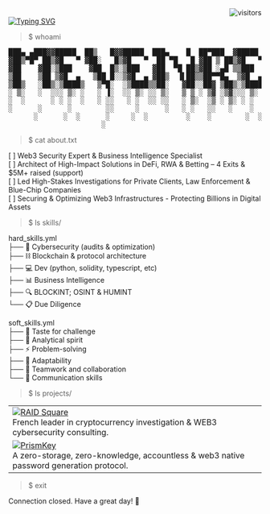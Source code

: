 <div align="right">
    <img src="https://visitor-badge.laobi.icu/badge?page_id=samewinter.samewinter" alt="visitors"/>
</div>

<div align="left">
  <a href="https://git.io/typing-svg">
    <img src="https://readme-typing-svg.demolab.com?font=Fira+Code&duration=3000&pause=1000&color=FFFFFF&left=true&vCenter=true&width=435&lines=Starting+terminal+session...;Loading+profile...;Access+granted." alt="Typing SVG" />
  </a>
</div>

> $ whoami

<pre style="user-select: none;">
███▄ ▄███▓▓█████  ██▒   █▓▓█████  ███▄    █  ██▀███  ▓█████  ██ ▄█▀▄▄▄█████▓
▓██▒▀█▀ ██▒▓█   ▀ ▓██░   █▒▓█   ▀  ██ ▀█   █ ▓██ ▒ ██▒▓█   ▀  ██▄█▒ ▓  ██▒ ▓▒
▓██    ▓██░▒███    ▓██  █▒░▒███   ▓██  ▀█ ██▒▓██ ░▄█ ▒▒███   ▓███▄░ ▒ ▓██░ ▒░
▒██    ▒██ ▒▓█  ▄   ▒██ █░░▒▓█  ▄ ▓██▒  ▐▌██▒▒██▀▀█▄  ▒▓█  ▄ ▓██ █▄ ░ ▓██▓ ░
▒██▒   ░██▒░▒████▒   ▒▀█░  ░▒████▒▒██░   ▓██░░██▓ ▒██▒░▒████▒▒██▒ █▄  ▒██▒ ░
░ ▒░   ░  ░░░ ▒░ ░   ░ ▐░  ░░ ▒░ ░░ ▒░   ▒ ▒ ░ ▒▓ ░▒▓░░░ ▒░ ░▒ ▒▒ ▓▒  ▒ ░░
░  ░      ░ ░ ░  ░   ░ ░░   ░ ░  ░░ ░░   ░ ▒░  ░▒ ░ ▒░ ░ ░  ░░ ░▒ ▒░    ░
░      ░      ░        ░░     ░      ░   ░ ░   ░░   ░    ░   ░ ░░ ░   ░
      ░      ░  ░      ░     ░  ░         ░    ░        ░  ░░  ░
                      ░
</pre>

> $ cat about.txt

[ ] Web3 Security Expert & Business Intelligence Specialist  
[ ] Architect of High-Impact Solutions in DeFi, RWA & Betting – 4 Exits & $5M+ raised (support)  
[ ] Led High-Stakes Investigations for Private Clients, Law Enforcement & Blue-Chip Companies  
[ ] Securing & Optimizing Web3 Infrastructures - Protecting Billions in Digital Assets  

> $ ls skills/

hard_skills.yml  
├── 🔐 Cybersecurity (audits & optimization)  
├── ⛓️ Blockchain & protocol architecture  
├── 💻 Dev (python, solidity, typescript, etc)  
├── 📊 Business Intelligence  
├── 🔍 BLOCKINT; OSINT & HUMINT  
└── 📋 Due Diligence  

soft_skills.yml  
├── 🎯 Taste for challenge  
├── 🔄 Analytical spirit  
├── ⚡ Problem-solving  
├── 🔄 Adaptability  
├── 👥 Teamwork and collaboration  
└── 💬 Communication skills  

> $ ls projects/

<div align="center">
  <table>
    <tr>
      <td>
        <a href="https://raidsquare.com/" target="_blank">
          <img src="https://img.shields.io/badge/Co--Founder-RAID_Square-4B275F?style=for-the-badge&logo=data:image/svg+xml;base64,PHN2ZyB4bWxucz0iaHR0cDovL3d3dy53My5vcmcvMjAwMC9zdmciIHZpZXdCb3g9IjAgMCAyNCAyNCI+PHBhdGggZmlsbD0id2hpdGUiIGQ9Ik0xMiAyQzYuNDggMiAyIDYuNDggMiAxMnM0LjQ4IDEwIDEwIDEwIDEwLTQuNDggMTAtMTBTMTcuNTIgMiAxMiAyem0wIDE4Yy00LjQyIDAtOC0zLjU4LTgtOHMzLjU4LTggOC04IDggMy41OCA4IDgtMy41OCA4LTggOHoiLz48L3N2Zz4=" alt="RAID Square"/>
        </a>
        <br/>
        French leader in cryptocurrency investigation & WEB3 cybersecurity consulting.
      </td>
    </tr>
    <tr>
      <td>
        <a href="https://prismkey.io/" target="_blank">
          <img src="https://img.shields.io/badge/Creator-PrismKey-00C7B7?style=for-the-badge&logo=data:image/svg+xml;base64,PHN2ZyB4bWxucz0iaHR0cDovL3d3dy53My5vcmcvMjAwMC9zdmciIHZpZXdCb3g9IjAgMCAyNCAyNCI+PHBhdGggZmlsbD0id2hpdGUiIGQ9Ik0xMiAyQzYuNDggMiAyIDYuNDggMiAxMnM0LjQ4IDEwIDEwIDEwIDEwLTQuNDggMTAtMTBTMTcuNTIgMiAxMiAyem0wIDE4Yy00LjQyIDAtOC0zLjU4LTgtOHMzLjU4LTggOC04IDggMy41OCA4IDgtMy41OCA4LTggOHoiLz48L3N2Zz4=" alt="PrismKey"/>
        </a>
        <br/>
        A zero-storage, zero-knowledge, accountless & web3 native password generation protocol.
      </td>
    </tr>
  </table>
</div>

> $ exit  

Connection closed. Have a great day! 👋  
